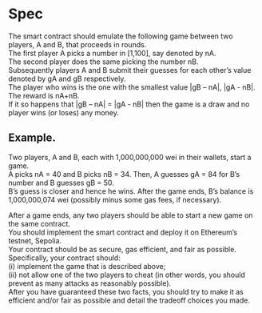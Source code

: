 # Spec
The smart contract should emulate the following game between two players, A and B, that proceeds in rounds.   
The first player A picks a number in [1,100], say denoted by nA.   
The second player does the same picking the number nB.   
Subsequently players A and B submit their guesses for each other’s value denoted by gA and gB respectively.   
The player who wins is the one with the smallest value |gB – nA|, |gA - nB|. The reward is nA+nB.   
If it so happens that |gB – nA| = |gA - nB| then the game is a draw and no player wins (or loses) any money.  

## Example. 
Two players, A and B, each with 1,000,000,000 wei in their wallets, start a game.  
A picks nA = 40 and B picks nB = 34. Then, A guesses gA = 84 for B’s number and B guesses gB = 50.   
B’s guess is closer and hence he wins. After the game ends, B’s balance is 1,000,000,074 wei (possibly minus some gas fees, if necessary).  

After a game ends, any two players should be able to start a new game on the same contract.  
You should implement the smart contract and deploy it on Ethereum’s testnet, Sepolia.   
Your contract should be as secure, gas efficient, and fair as possible. Specifically, your contract should:  
(i) implement the game that is described above;   
(ii) not allow one of the two players to cheat (in other words, you should prevent as many attacks as reasonably possible).  
After you have guaranteed these two facts, you should try to make it as efficient and/or fair as possible and detail the tradeoff choices you made.  